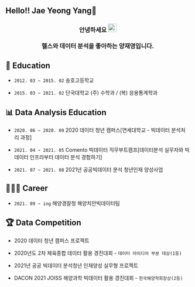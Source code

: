 ## Hello!! Jae Yeong Yang👋

<h3 align = "center">안녕하세요 <img src="https://github.com/souvikguria98/souvikguria98/blob/master/Hi.gif" width = "23"><br><br>헬스와 데이터 분석을 좋아하는 양재영입니다.</h3>

## 📒 Education

- `2012. 03 ~ 2015. 02` 송호고등학교

- `2015. 03 ~ 2021. 02` 단국대학교 (주) 수학과 / (복) 응용통계학과

## 📊 Data Analysis Education

- `2020. 06 ~ 2020. 09` 2020 데이터 청년 캠퍼스[연세대학교 - 빅데이터 분석처리 과정]

- `2021. 04 ~ 2021. 05` Comento 빅데이터 직무부트캠프[데이터분석 실무자와 빅데이터 인프라부터 데이터 분석 경험하기]

- `2021. 07 ~ 2021. 08` 2021년 공공빅데이터 분석 청년인재 양성사업

## 🧑🏻‍💻 Career

- `2021. 09 ~ ing` 해양경찰청 해양치안빅데이터팀

## 🏆 Data Competition

- 2020 데이터 청년 캠퍼스 프로젝트

- 2020년도 2차 체육종합 데이터 활용 경진대회 - `데이터 아이디어 부분 대상(1등)`

- 2021년 공공 빅데이터 분석청년 인재양성 실무형 프로젝트

- DACON 2021 JOISS 해양과학 빅데이터 활용 경진대회 - `한국해양학회장상(2등)`
